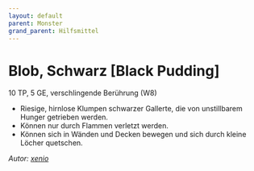 ```yaml
---
layout: default
parent: Monster
grand_parent: Hilfsmittel
---
```


# Blob, Schwarz [Black Pudding]
10 TP, 5 GE, verschlingende Berührung (W8)
- Riesige, hirnlose Klumpen schwarzer Gallerte, die von unstillbarem Hunger getrieben werden.
- Können nur durch Flammen verletzt werden.
- Können sich in Wänden und Decken bewegen und sich durch kleine Löcher quetschen.

*Autor: [xenio](https://xenioinabottle.blogspot.com)*
